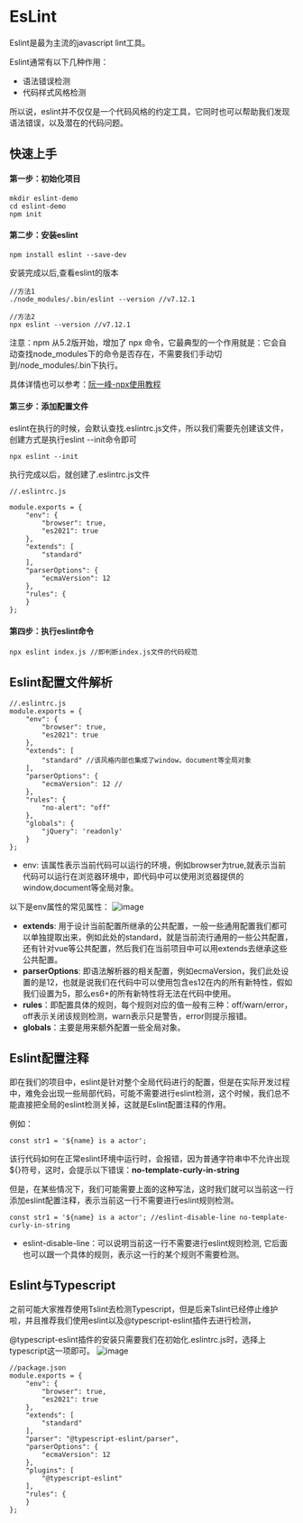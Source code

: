 # EsLint

Eslint是最为主流的javascript lint工具。

Eslint通常有以下几种作用：
* 语法错误检测
* 代码样式风格检测

所以说，eslint并不仅仅是一个代码风格的约定工具，它同时也可以帮助我们发现语法错误，以及潜在的代码问题。

## 快速上手

#### 第一步：初始化项目
```
mkdir eslint-demo
cd eslint-demo
npm init
```

#### 第二步：安装eslint
```
npm install eslint --save-dev
```
安装完成以后,查看eslint的版本

```
//方法1
./node_modules/.bin/eslint --version //v7.12.1

//方法2
npx eslint --version //v7.12.1
```
注意：npm 从5.2版开始，增加了 npx 命令，它最典型的一个作用就是：它会自动查找node_modules下的命令是否存在，不需要我们手动切到/node_modules/.bin下执行。

具体详情也可以参考：<a href="http://www.ruanyifeng.com/blog/2019/02/npx.html">阮一峰-npx使用教程</a>

#### 第三步：添加配置文件

eslint在执行的时候，会默认查找.eslintrc.js文件，所以我们需要先创建该文件，创建方式是执行eslint --init命令即可

```
npx eslint --init
```
执行完成以后，就创建了.eslintrc.js文件

```
//.eslintrc.js

module.exports = {
    "env": {
        "browser": true,
        "es2021": true
    },
    "extends": [
        "standard" 
    ],
    "parserOptions": {
        "ecmaVersion": 12
    },
    "rules": {
    }
};

```

#### 第四步：执行eslint命令

```
npx eslint index.js //即判断index.js文件的代码规范
```

## Eslint配置文件解析

```
//.eslintrc.js
module.exports = {
    "env": {
        "browser": true,
        "es2021": true
    },
    "extends": [
        "standard" //该风格内部也集成了window，document等全局对象
    ],
    "parserOptions": {
        "ecmaVersion": 12 //
    },
    "rules": {
        "no-alert": "off"
    },
    "globals": {
        "jQuery": 'readonly'
    }
};

```

* env: 该属性表示当前代码可以运行的环境，例如browser为true,就表示当前代码可以运行在浏览器环境中，即代码中可以使用浏览器提供的window,document等全局对象。

以下是env属性的常见属性：
![image](http://note.youdao.com/yws/res/12079/3169B818B9534584A23E9F58AA617F96)

* **extends**: 用于设计当前配置所继承的公共配置，一般一些通用配置我们都可以单独提取出来，例如此处的standard，就是当前流行通用的一些公共配置，还有针对vue等公共配置，然后我们在当前项目中可以用extends去继承这些公共配置。
* **parserOptions**: 即语法解析器的相关配置，例如ecmaVersion，我们此处设置的是12，也就是说我们在代码中可以使用包含es12在内的所有新特性，假如我们设置为5，那么es6+的所有新特性将无法在代码中使用。
* **rules**：即配置具体的规则，每个规则对应的值一般有三种：off/warn/error，off表示关闭该规则检测，warn表示只是警告，error则提示报错。
* **globals**：主要是用来额外配置一些全局对象。


## Eslint配置注释

即在我们的项目中，eslint是针对整个全局代码进行的配置，但是在实际开发过程中，难免会出现一些局部代码，可能不需要进行eslint检测，这个时候，我们总不能直接把全局的eslint检测关掉，这就是Eslint配置注释的作用。


例如：
```
const str1 = '${name} is a actor';
```
该行代码如何在正常eslint环境中运行时，会报错，因为普通字符串中不允许出现${}符号，这时，会提示以下错误：**no-template-curly-in-string**

但是，在某些情况下，我们可能需要上面的这种写法，这时我们就可以当前这一行添加eslint配置注释，表示当前这一行不需要进行eslint规则检测。
```
const str1 = '${name} is a actor'; //eslint-disable-line no-template-curly-in-string
```

* eslint-disable-line：可以说明当前这一行不需要进行eslint规则检测, 它后面也可以跟一个具体的规则，表示这一行的某个规则不需要检测。


## Eslint与Typescript

之前可能大家推荐使用Tslint去检测Typescript，但是后来Tslint已经停止维护啦，并且推荐我们使用eslint以及@typescript-eslint插件去进行检测，


@typescript-eslint插件的安装只需要我们在初始化.eslintrc.js时，选择上typescript这一项即可。
![image](http://note.youdao.com/yws/res/12232/0D598F6140E94C51BE0945CEF5FA28EE)

```
//package.json
module.exports = {
    "env": {
        "browser": true,
        "es2021": true
    },
    "extends": [
        "standard"
    ],
    "parser": "@typescript-eslint/parser",
    "parserOptions": {
        "ecmaVersion": 12
    },
    "plugins": [
        "@typescript-eslint"
    ],
    "rules": {
    }
};

```
